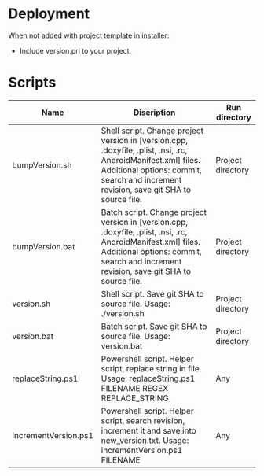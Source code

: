 # Deployment

When not added with project template in installer:
* Include version.pri to your project.

# Scripts

| Name | Discription | Run directory |
| - | - | - |
| bumpVersion.sh | Shell script. Change project version in [version.cpp, .doxyfile, .plist, .nsi, .rc, AndroidManifest.xml] files. Additional options: commit, search and increment revision, save git SHA to source file. | Project directory |
| bumpVersion.bat | Batch script. Change project version in [version.cpp, .doxyfile, .plist, .nsi, .rc, AndroidManifest.xml] files. Additional options: commit, search and increment revision, save git SHA to source file. | Project directory |
| version.sh | Shell script. Save git SHA to source file. Usage: ./version.sh | Project directory |
| version.bat | Batch script. Save git SHA to source file. Usage: version.bat | Project directory |
| replaceString.ps1 | Powershell script. Helper script, replace string in file. Usage: replaceString.ps1 FILENAME REGEX REPLACE_STRING | Any |
| incrementVersion.ps1 | Powershell script. Helper script, search revision, increment it and save into new_version.txt. Usage: incrementVersion.ps1 FILENAME | Any |
